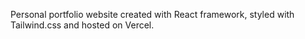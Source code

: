 Personal portfolio website created with React framework, styled with Tailwind.css and hosted on Vercel.
